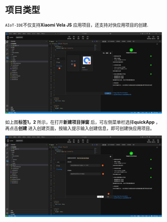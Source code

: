 <!-- 源地址: https://iot.mi.com/vela/quickapp/zh/tools/project/template.html -->

# 项目类型

`AIoT-IDE`不仅支持**Xiaomi Vela JS** 应用项目，还支持对快应用项目的创建.

![alt text](../../images/ide-project.7c03a2c7.png)

如上图**标签1，2** 所示，在打开**新建项目弹窗** 后，可左侧菜单栏选择**quickApp** ，再点击**创建** 进入创建页面，按输入提示输入创建信息，即可创建快应用项目。

![alt text](../../images/ide-project-1.5e1c8b68.png)
